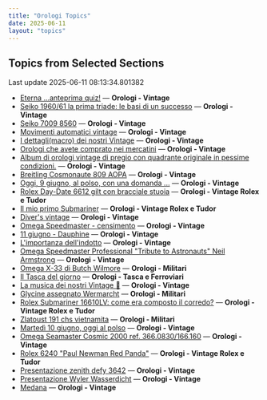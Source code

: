 ```yaml
---
title: "Orologi Topics"
date: 2025-06-11
layout: "topics"
---
```


## Topics from Selected Sections

Last update 2025-06-11 08:13:34.801382

- [Eterna ...anteprima quiz!](https://orologi.forumfree.it/?t=80660771) — **Orologi - Vintage**
- [Seiko 1960/61 la prima triade: le basi di un successo](https://orologi.forumfree.it/?t=80711444) — **Orologi - Vintage**
- [Seiko 7009 8560](https://orologi.forumfree.it/?t=80718522) — **Orologi - Vintage**
- [Movimenti automatici vintage](https://orologi.forumfree.it/?t=80720480) — **Orologi - Vintage**
- [I dettagli(macro) dei nostri Vintage](https://orologi.forumfree.it/?t=80396891) — **Orologi - Vintage**
- [Orologi che avete comprato nei mercatini](https://orologi.forumfree.it/?t=80718165) — **Orologi - Vintage**
- [Album di orologi vintage di pregio con quadrante originale  in pessime condizioni.](https://orologi.forumfree.it/?t=79944873) — **Orologi - Vintage**
- [Breitling Cosmonaute 809 AOPA](https://orologi.forumfree.it/?t=80718580) — **Orologi - Vintage**
- [Oggi, 9 giugno,  al polso, con una domanda ...](https://orologi.forumfree.it/?t=80718679) — **Orologi - Vintage**
- [Rolex Day-Date 6612 gilt con bracciale stuoia](https://orologi.forumfree.it/?t=80717292) — **Orologi - Vintage Rolex e Tudor**
- [Il mio primo Submariner](https://orologi.forumfree.it/?t=80696857) — **Orologi - Vintage Rolex e Tudor**
- [Diver's vintage](https://orologi.forumfree.it/?t=71608461) — **Orologi - Vintage**
- [Omega Speedmaster - censimento](https://orologi.forumfree.it/?t=78933806) — **Orologi - Vintage**
- [11 giugno - Dauphine](https://orologi.forumfree.it/?t=80720859) — **Orologi - Vintage**
- [L'importanza dell'indotto](https://orologi.forumfree.it/?t=80692246) — **Orologi - Vintage**
- [Omega Speedmaster Professional "Tribute to Astronauts" Neil Armstrong](https://orologi.forumfree.it/?t=80642751) — **Orologi - Vintage**
- [Omega X-33 di Butch Wilmore](https://orologi.forumfree.it/?t=80594788) — **Orologi - Militari**
- [Il Tasca del giorno](https://orologi.forumfree.it/?t=80702163) — **Orologi - Tasca e Ferroviari**
- [La musica dei nostri Vintage 🎼](https://orologi.forumfree.it/?t=80718241) — **Orologi - Vintage**
- [Glycine assegnato Wermarcht](https://orologi.forumfree.it/?t=80719676) — **Orologi - Militari**
- [Rolex Submariner 16610LV: come era composto il corredo?](https://orologi.forumfree.it/?t=80718162) — **Orologi - Vintage Rolex e Tudor**
- [Zlatoust 191 chs vietnamita](https://orologi.forumfree.it/?t=80720707) — **Orologi - Militari**
- [Martedì 10 giugno, oggi al polso](https://orologi.forumfree.it/?t=80720001) — **Orologi - Vintage**
- [Omega Seamaster Cosmic 2000 ref. 366.0830/166.160](https://orologi.forumfree.it/?t=79578569) — **Orologi - Vintage**
- [Rolex 6240 "Paul Newman Red Panda"](https://orologi.forumfree.it/?t=80675837) — **Orologi - Vintage Rolex e Tudor**
- [Presentazione zenith defy 3642](https://orologi.forumfree.it/?t=80717818) — **Orologi - Vintage**
- [Presentazione Wyler Wasserdicht](https://orologi.forumfree.it/?t=80717742) — **Orologi - Vintage**
- [Medana](https://orologi.forumfree.it/?t=80719066) — **Orologi - Vintage**
